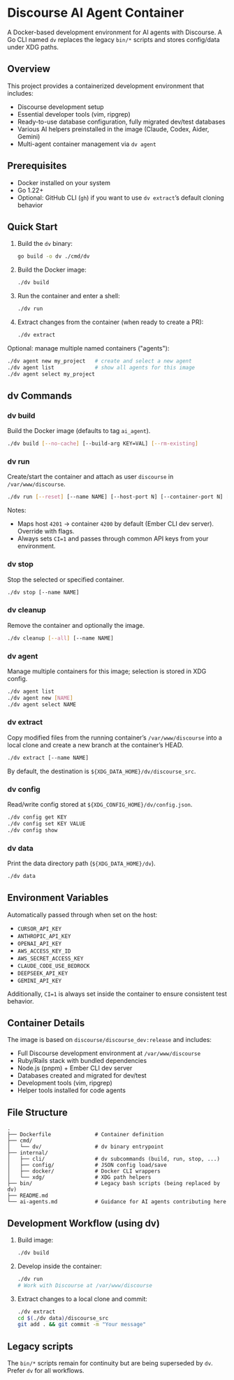 # Discourse AI Agent Container

A Docker-based development environment for AI agents with Discourse. A Go CLI named `dv` replaces the legacy `bin/*` scripts and stores config/data under XDG paths.

## Overview

This project provides a containerized development environment that includes:
- Discourse development setup
- Essential developer tools (vim, ripgrep)
- Ready-to-use database configuration, fully migrated dev/test databases
- Various AI helpers preinstalled in the image (Claude, Codex, Aider, Gemini)
- Multi-agent container management via `dv agent`

## Prerequisites

- Docker installed on your system
- Go 1.22+
- Optional: GitHub CLI (`gh`) if you want to use `dv extract`’s default cloning behavior

## Quick Start

1. Build the `dv` binary:
   ```bash
   go build -o dv ./cmd/dv
   ```

2. Build the Docker image:
   ```bash
   ./dv build
   ```

3. Run the container and enter a shell:
   ```bash
   ./dv run
   ```

4. Extract changes from the container (when ready to create a PR):
   ```bash
   ./dv extract
   ```

Optional: manage multiple named containers ("agents"):
```bash
./dv agent new my_project   # create and select a new agent
./dv agent list             # show all agents for this image
./dv agent select my_project
```

## dv Commands

### dv build
Build the Docker image (defaults to tag `ai_agent`).

```bash
./dv build [--no-cache] [--build-arg KEY=VAL] [--rm-existing]
```

### dv run
Create/start the container and attach as user `discourse` in `/var/www/discourse`.

```bash
./dv run [--reset] [--name NAME] [--host-port N] [--container-port N] [-- cmd ...]
```

Notes:
- Maps host `4201` → container `4200` by default (Ember CLI dev server). Override with flags.
- Always sets `CI=1` and passes through common API keys from your environment.

### dv stop
Stop the selected or specified container.

```bash
./dv stop [--name NAME]
```

### dv cleanup
Remove the container and optionally the image.

```bash
./dv cleanup [--all] [--name NAME]
```

### dv agent
Manage multiple containers for this image; selection is stored in XDG config.

```bash
./dv agent list
./dv agent new [NAME]
./dv agent select NAME
```

### dv extract
Copy modified files from the running container’s `/var/www/discourse` into a local clone and create a new branch at the container’s HEAD.

```bash
./dv extract [--name NAME]
```

By default, the destination is `${XDG_DATA_HOME}/dv/discourse_src`.

### dv config
Read/write config stored at `${XDG_CONFIG_HOME}/dv/config.json`.

```bash
./dv config get KEY
./dv config set KEY VALUE
./dv config show
```

### dv data
Print the data directory path (`${XDG_DATA_HOME}/dv`).

```bash
./dv data
```

## Environment Variables

Automatically passed through when set on the host:

- `CURSOR_API_KEY`
- `ANTHROPIC_API_KEY`
- `OPENAI_API_KEY`
- `AWS_ACCESS_KEY_ID`
- `AWS_SECRET_ACCESS_KEY`
- `CLAUDE_CODE_USE_BEDROCK`
- `DEEPSEEK_API_KEY`
- `GEMINI_API_KEY`

Additionally, `CI=1` is always set inside the container to ensure consistent test behavior.

## Container Details

The image is based on `discourse/discourse_dev:release` and includes:
- Full Discourse development environment at `/var/www/discourse`
- Ruby/Rails stack with bundled dependencies
- Node.js (pnpm) + Ember CLI dev server
- Databases created and migrated for dev/test
- Development tools (vim, ripgrep)
- Helper tools installed for code agents

## File Structure

```
.
├── Dockerfile              # Container definition
├── cmd/
│   └── dv/                 # dv binary entrypoint
├── internal/
│   ├── cli/                # dv subcommands (build, run, stop, ...)
│   ├── config/             # JSON config load/save
│   ├── docker/             # Docker CLI wrappers
│   └── xdg/                # XDG path helpers
├── bin/                    # Legacy bash scripts (being replaced by dv)
├── README.md
└── ai-agents.md            # Guidance for AI agents contributing here
```

## Development Workflow (using dv)

1. Build image:
   ```bash
   ./dv build
   ```
2. Develop inside the container:
   ```bash
   ./dv run
   # Work with Discourse at /var/www/discourse
   ```
3. Extract changes to a local clone and commit:
   ```bash
   ./dv extract
   cd $(./dv data)/discourse_src
   git add . && git commit -m "Your message"
   ```

## Legacy scripts

The `bin/*` scripts remain for continuity but are being superseded by `dv`. Prefer `dv` for all workflows.
